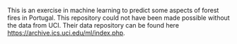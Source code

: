 This is an exercise in machine learning to predict some aspects of forest fires in Portugal. This repository could
not have been made possible without the data from UCI. Their data repository can be found here https://archive.ics.uci.edu/ml/index.php.